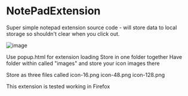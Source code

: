 # NotePadExtension
Super simple notepad extension source code - will store data to local storage so shouldn't clear when you click out.

![image](https://github.com/itsharryshelton/NotePadExtension/assets/136495601/ae6ee711-288b-4cc3-a5fb-7c35029ec231)

Use popup.html for extension loading
Store in one folder together
Have folder within called "images" and store your icon images there

Store as three files called
icon-16.png
icon-48.png
icon-128.png

This extension is tested working in Firefox
